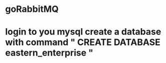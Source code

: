 # goRabbitMQ

# login to you mysql create a database with command " CREATE DATABASE eastern_enterprise " 